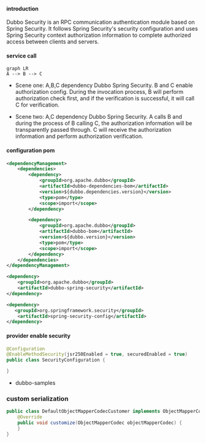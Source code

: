 #### introduction

Dubbo Security is an RPC communication authentication module based on Spring Security. It follows Spring Security's security configuration and uses Spring Security context authorization information to complete authorized access between clients and servers.

#### service call

```mermaid
graph LR
A --> B --> C
```

+ Scene one: A,B,C dependency Dubbo Spring Security. B and C enable authorization config. During the invocation process, B will perform authorization check first, and if the verification is successful, it will call C for verification.

+ Scene two: A,C dependency Dubbo Spring Security. A calls B and during the process of B calling C, the authorization information will be transparently passed through. C will receive the authorization information and perform authorization verification.

#### configuration pom

```xml
<dependencyManagement>
    <dependencies>
        <dependency>
            <groupId>org.apache.dubbo</groupId>
            <artifactId>dubbo-dependencies-bom</artifactId>
            <version>${dubbo.dependencies.version}</version>
            <type>pom</type>
            <scope>import</scope>
        </dependency>

        <dependency>
            <groupId>org.apache.dubbo</groupId>
            <artifactId>dubbo-bom</artifactId>
            <version>${dubbo.version}</version>
            <type>pom</type>
            <scope>import</scope>
        </dependency>
    </dependencies>
</dependencyManagement>

<dependency>
    <groupId>org.apache.dubbo</groupId>
    <artifactId>dubbo-spring-security</artifactId>
</dependency>

<dependency>
   <groupId>org.springframework.security</groupId>
    <artifactId>spring-security-config</artifactId>
</dependency>

```

#### provider enable security

```java
@Configuration
@EnableMethodSecurity(jsr250Enabled = true, securedEnabled = true)
public class SecurityConfiguration {

}
```

+ dubbo-samples

### custom serialization

```java
public class DefaultObjectMapperCodecCustomer implements ObjectMapperCodecCustomer {
    @Override
    public void customize(ObjectMapperCodec objectMapperCodec) {
    }
}
```

